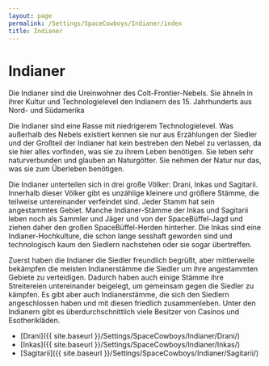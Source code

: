 ```yaml
---
layout: page
permalink: /Settings/SpaceCowboys/Indianer/index
title: Indianer
---
```


# Indianer

Die Indianer sind die Ureinwohner des Colt-Frontier-Nebels. Sie ähneln in ihrer Kultur und Technologielevel den Indianern des 15. Jahrhunderts aus Nord- und Südamerika

Die Indianer sind eine Rasse mit niedrigerem Technologielevel. Was außerhalb des Nebels existiert kennen sie nur aus Erzählungen der Siedler und der Großteil der Indianer hat kein bestreben den Nebel zu verlassen, da sie hier alles vorfinden, was sie zu ihrem Leben benötigen. Sie leben sehr naturverbunden und glauben an Naturgötter. Sie nehmen der Natur nur das, was sie zum Überleben benötigen.

Die Indianer unterteilen sich in drei große Völker: Drani, Inkas und Sagitarii. Innerhalb dieser Völker gibt es unzählige kleinere und größere Stämme, die teilweise untereinander verfeindet sind. Jeder Stamm hat sein angestammtes Gebiet. Manche Indianer-Stämme der Inkas und Sagitarii leben noch als Sammler und Jäger und von der SpaceBüffel-Jagd und ziehen daher den großen SpaceBüffel-Herden hinterher. Die Inkas sind eine Indianer-Hochkulture, die schon lange sesshaft geworden sind und technologisch kaum den Siedlern nachstehen oder sie sogar übertreffen.

Zuerst haben die Indianer die Siedler freundlich begrüßt, aber mittlerweile bekämpfen die meisten Indianerstämme die Siedler um ihre angestammten Gebiete zu verteidigen. Dadurch haben auch einige Stämme ihre Streitereien untereinander beigelegt, um gemeinsam gegen die Siedler zu kämpfen. Es gibt aber auch Indianerstämme, die sich den Siedlern angeschlossen haben und mit diesen friedlich zusammenleben. Unter den Indianern gibt es überdurchschnittlich viele Besitzer von Casinos und Esotherikläden.

- [Drani]({{ site.baseurl }}/Settings/SpaceCowboys/Indianer/Drani/)
- [Inkas]({{ site.baseurl }}/Settings/SpaceCowboys/Indianer/Inkas/)
- [Sagitarii]({{ site.baseurl }}/Settings/SpaceCowboys/Indianer/Sagitarii/)
